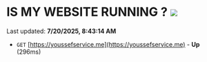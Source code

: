 # IS MY WEBSITE RUNNING ? [![](https://img.shields.io/static/v1?label=Sponsor&message=%E2%9D%A4&logo=GitHub&color=%23fe8e86)](https://github.com/sponsors/Youssef-Lehmam)

Last updated: **7/20/2025, 8:43:14 AM**

- `GET` [https://youssefservice.me](https://youssefservice.me) - **Up** (296ms)
